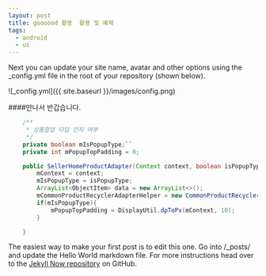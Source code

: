 ```yaml
---
layout: post
title: goooood 활용  활용 및 예제
tags:
  - android
  - ui
---
```


Next you can update your site name, avatar and other options using the _config.yml file in the root of your repository (shown below).

![_config.yml]({{ site.baseurl }}/images/config.png)

####만나서 반갑습니다.

```java
    /**
     * 상품팝업 타입 인지 여부
     */
    private boolean mIsPopupType;``
    private int mPopupTopPadding = 0;

    public SellerHomeProductAdapter(Context context, boolean isPopupType) {
        mContext = context;
        mIsPopupType = isPopupType;
        ArrayList<ObjectItem> data = new ArrayList<>();
        mCommonProductRecyclerAdapterHelper = new CommonProductRecyclerAdapterHelper(context, data);
        if(mIsPopupType){
            mPopupTopPadding = DisplayUtil.dpToPx(mContext, 10);
        }

    }
```

The easiest way to make your first post is to edit this one. Go into /_posts/ and update the Hello World markdown file. For more instructions head over to the [Jekyll Now repository](https://github.com/barryclark/jekyll-now) on GitHub.